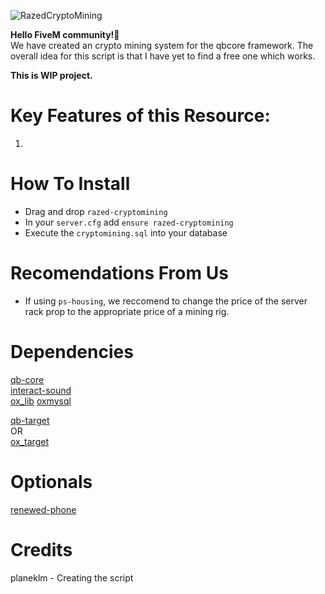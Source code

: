 ![RazedCryptoMining](https://github.com/planeklm/razed-cryptomining/assets/91488137/769d9cf1-8883-4156-94a1-a879e39c7974)

**Hello FiveM community!👋**\
We have created an crypto mining system for the qbcore framework. The overall idea for this script is that I have yet to find a free one which works.

**This is WIP project.**

# Key Features of this Resource:
 1. 

# How To Install
* Drag and drop `razed-cryptomining`
* In your `server.cfg` add `ensure razed-cryptomining`
* Execute the `cryptomining.sql` into your database

# Recomendations From Us
* If using `ps-housing`, we reccomend to change the price of the server rack prop to the appropriate price of a mining rig.

# Dependencies
[qb-core](https://github.com/qbcore-framework/qb-core)\
[interact-sound](https://github.com/qbcore-framework/interact-sound)\
[ox_lib](https://github.com/overextended/ox_lib)
[oxmysql](https://github.com/overextended/oxmysql)

[qb-target](https://github.com/qbcore-framework/qb-target)\
OR\
[ox_target](https://github.com/overextended/ox_target)

# Optionals
[renewed-phone](https://github.com/Renewed-Scripts/qb-phone)


# Credits
planeklm - Creating the script

